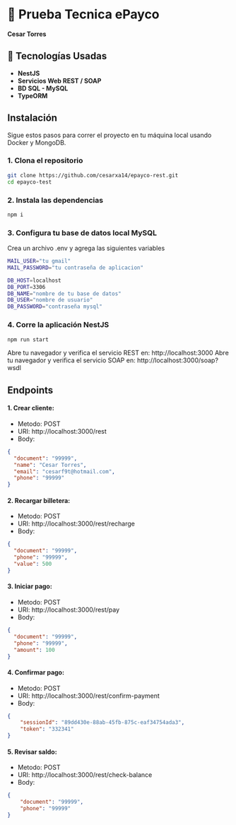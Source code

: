 # 📝 Prueba Tecnica ePayco

**Cesar Torres** 


## 🚀 Tecnologías Usadas

- **NestJS**
- **Servicios Web REST / SOAP**
- **BD SQL - MySQL**
- **TypeORM**



## Instalación

Sigue estos pasos para correr el proyecto en tu máquina local usando Docker y MongoDB.

### 1. Clona el repositorio

```bash
git clone https://github.com/cesarxa14/epayco-rest.git
cd epayco-test
```

### 2. Instala las dependencias

```bash
npm i
```


### 3. Configura tu base de datos local MySQL

Crea un archivo .env y agrega las siguientes variables

```bash
MAIL_USER="tu gmail"
MAIL_PASSWORD="tu contraseña de aplicacion"

DB_HOST=localhost
DB_PORT=3306
DB_NAME="nombre de tu base de datos"
DB_USER="nombre de usuario"
DB_PASSWORD="contraseña mysql"
```

### 4. Corre la aplicación NestJS

```bash
npm run start
```
Abre tu navegador y  verifica el servicio REST en: http://localhost:3000
Abre tu navegador y  verifica el servicio SOAP en: http://localhost:3000/soap?wsdl


## Endpoints

#### 1. Crear cliente:
- Metodo: POST
- URI: http://localhost:3000/rest
- Body: 
```json
{
  "document": "99999",
  "name": "Cesar Torres",
  "email": "cesarf9t@hotmail.com",
  "phone": "99999"
}
```

#### 2. Recargar billetera:
- Metodo: POST
- URI: http://localhost:3000/rest/recharge
- Body: 
```json
{
  "document": "99999",
  "phone": "99999",
  "value": 500
}
```


#### 3. Iniciar pago:
- Metodo: POST
- URI: http://localhost:3000/rest/pay
- Body: 
```json
{
  "document": "99999",
  "phone": "99999",
  "amount": 100
}
```

#### 4. Confirmar pago:
- Metodo: POST
- URI: http://localhost:3000/rest/confirm-payment
- Body: 
```json
{
    "sessionId": "89dd430e-88ab-45fb-875c-eaf34754ada3",
    "token": "332341"
}
```

#### 5. Revisar saldo:
- Metodo: POST
- URI: http://localhost:3000/rest/check-balance
- Body: 
```json
{
    "document": "99999",
    "phone": "99999"
}
```
    
